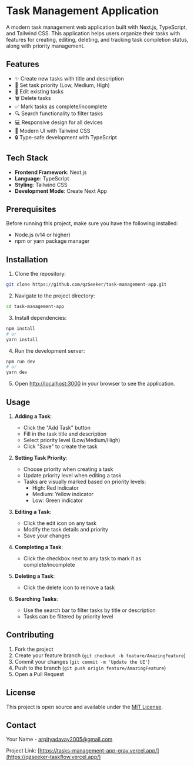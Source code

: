 # Task Management Application

A modern task management web application built with Next.js, TypeScript, and Tailwind CSS. This application helps users organize their tasks with features for creating, editing, deleting, and tracking task completion status, along with priority management.

## Features

- ✨ Create new tasks with title and description
- 🎯 Set task priority (Low, Medium, High)
- 📝 Edit existing tasks
- 🗑️ Delete tasks
- ✅ Mark tasks as complete/incomplete
- 🔍 Search functionality to filter tasks
- 💻 Responsive design for all devices
- 🎨 Modern UI with Tailwind CSS
- 🔒 Type-safe development with TypeScript

## Tech Stack

- **Frontend Framework**: Next.js
- **Language**: TypeScript
- **Styling**: Tailwind CSS
- **Development Mode**: Create Next App

## Prerequisites

Before running this project, make sure you have the following installed:
- Node.js (v14 or higher)
- npm or yarn package manager

## Installation

1. Clone the repository:
```bash
git clone https://github.com/qzSeeker/task-management-app.git
```

2. Navigate to the project directory:
```bash
cd task-management-app
```

3. Install dependencies:
```bash
npm install
# or
yarn install
```

4. Run the development server:
```bash
npm run dev
# or
yarn dev
```

5. Open [http://localhost:3000](http://localhost:3000) in your browser to see the application.

## Usage

1. **Adding a Task**:
   - Click the "Add Task" button
   - Fill in the task title and description
   - Select priority level (Low/Medium/High)
   - Click "Save" to create the task

2. **Setting Task Priority**:
   - Choose priority when creating a task
   - Update priority level when editing a task
   - Tasks are visually marked based on priority levels:
     - High: Red indicator
     - Medium: Yellow indicator
     - Low: Green indicator

3. **Editing a Task**:
   - Click the edit icon on any task
   - Modify the task details and priority
   - Save your changes

4. **Completing a Task**:
   - Click the checkbox next to any task to mark it as complete/incomplete

5. **Deleting a Task**:
   - Click the delete icon to remove a task

6. **Searching Tasks**:
   - Use the search bar to filter tasks by title or description
   - Tasks can be filtered by priority level

## Contributing

1. Fork the project
2. Create your feature branch (`git checkout -b feature/AmazingFeature`)
3. Commit your changes (`git commit -m 'Update the UI'`)
4. Push to the branch (`git push origin feature/AmazingFeature`)
5. Open a Pull Request

## License

This project is open source and available under the [MIT License](LICENSE).

## Contact

Your Name - [arpityadavay2005@gmail.com](mailto:arpityadavay2005@gmail.com)

Project Link: [https://tasks-management-app-gray.vercel.app/](https://qzseeker-taskflow.vercel.app/)
